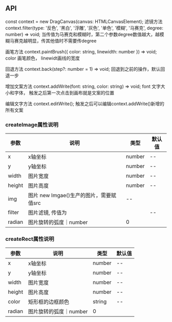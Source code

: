 ## API

const context = new DragCanvas(canvas: HTMLCanvasElement);
滤镜方法 context.filter(type: '反色', '黑白', '浮雕', '灰色', '单色', '模糊', '马赛克', degree: number) => void; 当传值为马赛克和模糊时，第二个参数degree数值越大，越模糊马赛克越明显，传其他值时不需要传degree

画笔方法 context.paintBrush({ color: string, linewidth: number }) => void; color 画笔颜色， linewidt画线的宽度

回退方法 context.back(step?: number = 1) => void; 回退到之前的操作，默认回退一步

增加文案方法 context.addWrite(font: string, color: string) => void; font 文字大小和字体， 触发之后第一次点击到画布就是文案的位置

编辑文字方法 context.editWrite(); 触发之后可以编辑context.addWrite()新增的所有文案



### createImage属性说明
| 参数 | 说明 | 类型 | 默认值 |
| --- | --- | --- | ---    |
|x|x轴坐标|number|--|
|y|y轴坐标|number|--|
|width|图片宽度|number|--|
|height|图片高度|number|--|
|img|图片 new Imgae()生产的图片，需要赋值src| --|
|filter|图片滤镜, 传值为||--|
|radian|图片旋转的弧度｜number|0|

### createRect属性说明
| 参数 | 说明 | 类型 | 默认值 |
| --- | --- | --- | ---    |
|x|x轴坐标|number|--|
|y|y轴坐标|number|--|
|width|图片宽度|number|--|
|height|图片高度|number|--|
|color|矩形框的边框颜色|string|--|
|radian|图片旋转的弧度｜number|0|


